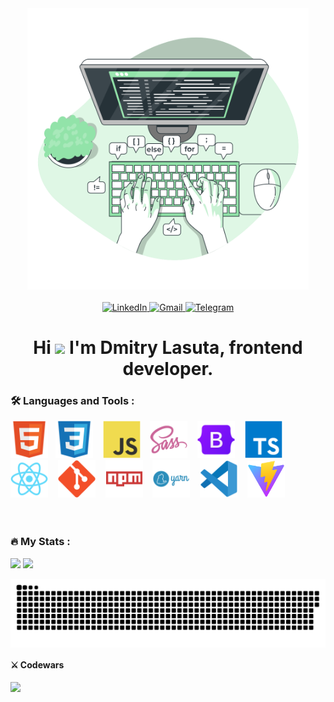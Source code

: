 <div align="center">
  <img width='450' src='./assets/code-typing-animate.svg' />
  <br>
  <br>  
  <div>
    <a href='https://www.linkedin.com/in/dmitriy-lasuta-925619204/'>
      <img alt="LinkedIn" src="https://img.shields.io/badge/LinkedIn-blue?style=for-the-badge&logo=linkedin">
    </a>
    <a href='mailto:lasutadima01@gmail.com'>
      <img alt="Gmail" src="https://img.shields.io/badge/Gmail-fff?style=for-the-badge&logo=gmail">
    </a>
    <a href='https://t.me/Srexyyyyy'>
      <img alt="Telegram" src="https://img.shields.io/badge/%20Telegram-2AABEE?style=for-the-badge&logo=telegram&logoColor=%23fff">
    </a>
  </div>
  <h1>
    Hi <img src="https://media.giphy.com/media/hvRJCLFzcasrR4ia7z/giphy.gif" width="30px"/> I'm Dmitry Lasuta, frontend developer.
  </h1>
  
</div>

### 🛠️ Languages and Tools :

<div>
  <img alt='html' src='./assets/tools/html5-original.svg' width='60'>&nbsp;&nbsp;
  <img alt='css' src='./assets/tools/css3.svg' width='60'> &nbsp;&nbsp;
  <img alt='javascript' src='./assets/tools/javascript.svg' width='60'> &nbsp;&nbsp;
  <img alt='scss' src='./assets/tools/sass.svg' width='60'> &nbsp;&nbsp;
  <img alt='bootstrap' src='./assets/tools/bootstrap.svg' width='60'> &nbsp;&nbsp;
  <img alt='typescript' src='./assets/tools/typescript.svg' width='60'> &nbsp;&nbsp;
  <img alt='react' src='./assets/tools/react.svg' width='60'> &nbsp;&nbsp;
  <img alt='git' src='./assets/tools/git.svg' width='60'> &nbsp;&nbsp;
  <img alt='npm' src='./assets/tools/npm.svg' width='60'> &nbsp;&nbsp;
  <img alt='yarn' src='./assets/tools/yarn.svg' width='60'> &nbsp;&nbsp;
  <img alt='vs code' src='./assets/tools/vscode.svg' width='60'> &nbsp;&nbsp;
  <img alt='vite' src='./assets/tools/vite.svg' width='60'> &nbsp;&nbsp;
</div>

<br>
<br>

### :fire: My Stats :
![](http://github-profile-summary-cards.vercel.app/api/cards/stats?username=DmitryLasuta&theme=github_dark) ![](http://github-profile-summary-cards.vercel.app/api/cards/repos-per-language?username=DmitryLasuta&theme=github_dark)

<div align="center">
  <img align='center' alt='' src='./assets/github-snake.svg'>
</div>

#### ⚔️ Codewars 
<img src="https://www.codewars.com/users/LasutaDmitriy/badges/large">

